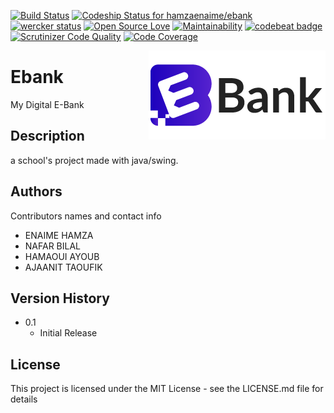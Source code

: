


[![Build Status](https://travis-ci.com/hamzaenaime/ebank.svg?branch=master)](https://travis-ci.com/hamzaenaime/ebank)
[![Codeship Status for hamzaenaime/ebank](https://app.codeship.com/projects/d96dfd10-f463-0136-2699-321d275e3073/status?branch=master)](/projects/320683)
[![wercker status](https://app.wercker.com/status/ef59262dde15b1f581243f66d9bacd0b/s/master "wercker status")](https://app.wercker.com/project/byKey/ef59262dde15b1f581243f66d9bacd0b)
[![Open Source Love](https://badges.frapsoft.com/os/mit/mit.svg?v=102)](https://github.com/hamzaenaime/ebank/blob/master/LICENSE.md)
[![Maintainability](https://api.codeclimate.com/v1/badges/55d8714da1211b6c2913/maintainability)](https://codeclimate.com/github/hamzaenaime/ebank/maintainability)
[![codebeat badge](https://codebeat.co/badges/84d3d569-258f-43e1-a71c-b263e7381f26)](https://codebeat.co/projects/github-com-hamzaenaime-ebank-master)
[![Scrutinizer Code Quality](https://scrutinizer-ci.com/g/hamzaenaime/ebank/badges/quality-score.png?b=master)](https://scrutinizer-ci.com/g/hamzaenaime/ebank/?branch=master)
[![Code Coverage](https://scrutinizer-ci.com/g/hamzaenaime/ebank/badges/coverage.png?b=master)](https://scrutinizer-ci.com/g/hamzaenaime/ebank/?branch=master)

<img src="img/Ebank.png" align="right" />

# Ebank 
My Digital E-Bank

## Description
a school's project made with java/swing.


## Authors

Contributors names and contact info

* ENAIME HAMZA
* NAFAR BILAL
* HAMAOUI AYOUB
* AJAANIT TAOUFIK

## Version History

* 0.1
    * Initial Release

## License

This project is licensed under the MIT License - see the LICENSE.md file for details
